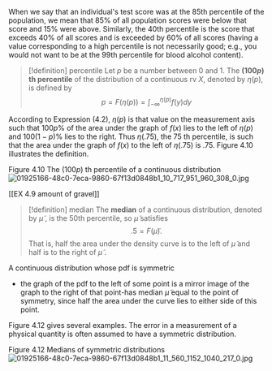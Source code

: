 When we say that an individual's test score was at the 85th percentile of the population, we mean that ${85}\%$ of all population scores were below that score and ${15}\%$ were above. 
Similarly, the 40th percentile is the score that exceeds ${40}\%$ of all scores and is exceeded by ${60}\%$ of all scores (having a value corresponding to a high percentile is not necessarily good; e.g., you would not want to be at the 99th percentile for blood alcohol content).

> [!definition] percentile
> Let $p$ be a number between 0 and 1. 
> The **$\left( {\mathbf{{100}}p}\right)$ th percentile** of the distribution of a continuous rv $X$, denoted by $\eta \left( p\right)$, is defined by
> $$
> p = F\left( {\eta \left( p\right) }\right) = {\int }_{-\infty }^{\eta \left( p\right) }f\left( y\right) {dy} \tag{4.2}
> $$

According to Expression (4.2), $\eta \left( p\right)$ is that value on the measurement axis such that ${100p}\%$ of the area under the graph of $f\left( x\right)$ lies to the left of $\eta \left( p\right)$ and ${100}\left( {1 - p}\right) \%$ lies to the right. 
Thus $\eta \left( {.75}\right)$, the 75 th percentile, is such that the area under the graph of $f\left( x\right)$ to the left of $\eta \left( {.75}\right)$ is .75. 
Figure 4.10 illustrates the definition.

Figure 4.10 
The $\left( {100p}\right)$ th percentile of a continuous distribution
![01925166-48c0-7eca-9860-67f13d0848b1_10_717_951_960_308_0.jpg](images/01925166-48c0-7eca-9860-67f13d0848b1_10_717_951_960_308_0.jpg)

[[EX 4.9 amount of gravel]]

> [!definition] median
> The **median** of a continuous distribution, denoted by $\widetilde{\mu }$ , is the 50th percentile, so $\widetilde{\mu }$ satisfies $${.5} = F\left( \widetilde{\mu }\right).$$ 
> That is, half the area under the density curve is to the left of $\widetilde{\mu }$ and half is to the right of $\widetilde{\mu }$ . 

A continuous distribution whose pdf is symmetric
- the graph of the pdf to the left of some point is a mirror image of the graph to the right of that point-has median $\widetilde{\mu }$ equal to the point of symmetry, since half the area under the curve lies to either side of this point. 

Figure 4.12 gives several examples. 
The error in a measurement of a physical quantity is often assumed to have a symmetric distribution.

Figure 4.12 
Medians of symmetric distributions
![01925166-48c0-7eca-9860-67f13d0848b1_11_560_1152_1040_217_0.jpg](images/01925166-48c0-7eca-9860-67f13d0848b1_11_560_1152_1040_217_0.jpg)